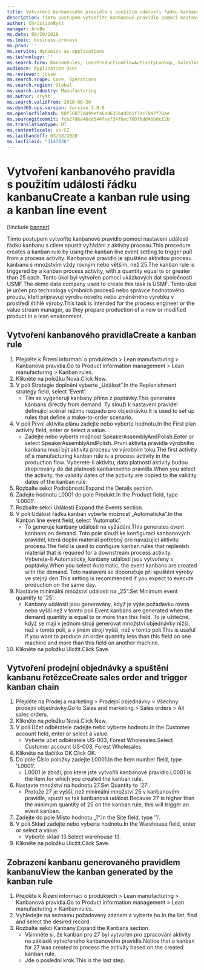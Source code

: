 ```yaml
---
title: Vytvoření kanbanového pravidla s použitím události řádku kanbanu
description: Tímto postupem vytvoříte kanbanové pravidlo pomocí nastavení události řádku kanbanu s cílem spustit vyžádání z aktivity procesu.
author: ChristianRytt
manager: AnnBe
ms.date: 08/29/2018
ms.topic: business-process
ms.prod: ''
ms.service: dynamics-ax-applications
ms.technology: ''
ms.search.form: KanbanRules, LeanProductionFlowActivityLookup, SalesTableListPage, SalesCreateOrder, SalesTable
audience: Application User
ms.reviewer: josaw
ms.search.scope: Core, Operations
ms.search.region: Global
ms.search.industry: Manufacturing
ms.author: crytt
ms.search.validFrom: 2016-06-30
ms.dyn365.ops.version: Version 7.0.0
ms.openlocfilehash: b8f56877d499efa6bd635b4d8b5f7dc78a7f78ae
ms.sourcegitcommit: fcb27d6a46cd544feef34f6ec7607bdd46b0c12b
ms.translationtype: HT
ms.contentlocale: cs-CZ
ms.lasthandoff: 03/18/2020
ms.locfileid: "3147036"
---
```

# <a name="create-a-kanban-rule-using-a-kanban-line-event"></a><span data-ttu-id="8eca5-103">Vytvoření kanbanového pravidla s použitím události řádku kanbanu</span><span class="sxs-lookup"><span data-stu-id="8eca5-103">Create a kanban rule using a kanban line event</span></span>

[!include [banner](../../includes/banner.md)]

<span data-ttu-id="8eca5-104">Tímto postupem vytvoříte kanbanové pravidlo pomocí nastavení události řádku kanbanu s cílem spustit vyžádání z aktivity procesu.</span><span class="sxs-lookup"><span data-stu-id="8eca5-104">This procedure creates a kanban rule by using the kanban line event setting to trigger pull from a process activity.</span></span> <span data-ttu-id="8eca5-105">Kanbanové pravidlo je spuštěno aktivitou procesu kanbanu s množstvím vždy rovným nebo větším, než 25.</span><span class="sxs-lookup"><span data-stu-id="8eca5-105">The kanban rule is triggered by a kanban process activity, with a quantity equal to or greater than 25 each.</span></span> <span data-ttu-id="8eca5-106">Tento úkol byl vytvořen pomocí ukázkových dat společnosti USMF.</span><span class="sxs-lookup"><span data-stu-id="8eca5-106">The demo data company used to create this task is USMF.</span></span> <span data-ttu-id="8eca5-107">Tento úkol je určen pro technologa výrobních procesů nebo správce hodnotového proudu, kteří připravují výrobu nového nebo změněného výrobku v prostředí štíhlé výroby.</span><span class="sxs-lookup"><span data-stu-id="8eca5-107">This task is intended for the process engineer or the value stream manager, as they prepare production of a new or modified product in a lean environment.</span></span>


## <a name="create-a-kanban-rule"></a><span data-ttu-id="8eca5-108">Vytvoření kanbanového pravidla</span><span class="sxs-lookup"><span data-stu-id="8eca5-108">Create a kanban rule</span></span>
1. <span data-ttu-id="8eca5-109">Přejděte k Řízení informací o produktech > Lean manufacturing > Kanbanová pravidla.</span><span class="sxs-lookup"><span data-stu-id="8eca5-109">Go to Product information management > Lean manufacturing > Kanban rules.</span></span>
2. <span data-ttu-id="8eca5-110">Klikněte na položku Nová.</span><span class="sxs-lookup"><span data-stu-id="8eca5-110">Click New.</span></span>
3. <span data-ttu-id="8eca5-111">V poli Strategie doplnění vyberte „Událost“.</span><span class="sxs-lookup"><span data-stu-id="8eca5-111">In the Replenishment strategy field, select 'Event'.</span></span>
    * <span data-ttu-id="8eca5-112">Tím se vygenerují kanbany přímo z poptávky.</span><span class="sxs-lookup"><span data-stu-id="8eca5-112">This generates kanbans directly from demand.</span></span> <span data-ttu-id="8eca5-113">Ty slouží k nastavení pravidel definující scénář režimu rozpadu pro objednávku.</span><span class="sxs-lookup"><span data-stu-id="8eca5-113">It is used to set up rules that define a make-to-order scenario.</span></span>  
4. <span data-ttu-id="8eca5-114">V poli První aktivita plánu zadejte nebo vyberte hodnotu.</span><span class="sxs-lookup"><span data-stu-id="8eca5-114">In the First plan activity field, enter or select a value.</span></span>
    * <span data-ttu-id="8eca5-115">Zadejte nebo vyberte možnost SpeakerAssemblyAndPolish.</span><span class="sxs-lookup"><span data-stu-id="8eca5-115">Enter or select SpeakerAssemblyAndPolish.</span></span> <span data-ttu-id="8eca5-116">První aktivita pravidla výrobního kanbanu musí být aktivita procesu ve výrobním toku.</span><span class="sxs-lookup"><span data-stu-id="8eca5-116">The first activity of a manufacturing kanban rule is a process activity in the production flow.</span></span> <span data-ttu-id="8eca5-117">Vyberete-li aktivitu, data platnosti aktivity budou zkopírovány do dat platnosti kanbanového pravidla.</span><span class="sxs-lookup"><span data-stu-id="8eca5-117">When you select the activity, the validity dates of the activity are copied to the validity dates of the kanban rule.</span></span>  
5. <span data-ttu-id="8eca5-118">Rozbalte sekci Podrobnosti.</span><span class="sxs-lookup"><span data-stu-id="8eca5-118">Expand the Details section.</span></span>
6. <span data-ttu-id="8eca5-119">Zadejte hodnotu L0001 do pole Produkt.</span><span class="sxs-lookup"><span data-stu-id="8eca5-119">In the Product field, type 'L0001'.</span></span>
7. <span data-ttu-id="8eca5-120">Rozbalte sekci Události.</span><span class="sxs-lookup"><span data-stu-id="8eca5-120">Expand the Events section.</span></span>
8. <span data-ttu-id="8eca5-121">V poli Událost řádku kanban vyberte možnost „Automatická“.</span><span class="sxs-lookup"><span data-stu-id="8eca5-121">In the Kanban line event field, select 'Automatic'.</span></span>
    * <span data-ttu-id="8eca5-122">To generuje kanbany události na vyžádání.</span><span class="sxs-lookup"><span data-stu-id="8eca5-122">This generates event kanbans on demand.</span></span>  <span data-ttu-id="8eca5-123">Toto pole slouží ke konfiguraci kanbanových pravidel, která doplní materiál potřebný pro navazující aktivitu procesu.</span><span class="sxs-lookup"><span data-stu-id="8eca5-123">The field is used to configure kanban rules that replenish material that is required for a downstream process activity.</span></span> <span data-ttu-id="8eca5-124">Vyberete-li Automaticky, kanbany události jsou vytvořeny s poptávky.</span><span class="sxs-lookup"><span data-stu-id="8eca5-124">When you select Automatic, the event kanbans are created with the demand.</span></span> <span data-ttu-id="8eca5-125">Toto nastavení se doporučuje při spuštění výroby ve stejný den.</span><span class="sxs-lookup"><span data-stu-id="8eca5-125">This setting is recommended if you expect to execute production on the same day.</span></span>  
9. <span data-ttu-id="8eca5-126">Nastavte minimální množství události na „25“.</span><span class="sxs-lookup"><span data-stu-id="8eca5-126">Set Minimum event quantity to '25'.</span></span>
    * <span data-ttu-id="8eca5-127">Kanbany události jsou generovány, když je výše požadavku rovna nebo vyšší než v tomto poli.</span><span class="sxs-lookup"><span data-stu-id="8eca5-127">Event kanbans are generated when the demand quantity is equal to or more than this field.</span></span> <span data-ttu-id="8eca5-128">To je užitečné, když se mají v jednom stroji generovat množství objednávky nižší, než v tomto poli, a v jiném stroji vyšší, než v tomto poli.</span><span class="sxs-lookup"><span data-stu-id="8eca5-128">This is useful if you want to produce an order quantity less than this field on one machine and more than this field on another machine.</span></span>  
10. <span data-ttu-id="8eca5-129">Klikněte na položku Uložit.</span><span class="sxs-lookup"><span data-stu-id="8eca5-129">Click Save.</span></span>

## <a name="create-sales-order-and-trigger-kanban-chain"></a><span data-ttu-id="8eca5-130">Vytvoření prodejní objednávky a spuštění kanbanu řetězce</span><span class="sxs-lookup"><span data-stu-id="8eca5-130">Create sales order and trigger kanban chain</span></span>
1. <span data-ttu-id="8eca5-131">Přejděte na Prodej a marketing > Prodejní objednávky > Všechny prodejní objednávky.</span><span class="sxs-lookup"><span data-stu-id="8eca5-131">Go to Sales and marketing > Sales orders > All sales orders.</span></span>
2. <span data-ttu-id="8eca5-132">Klikněte na položku Nová.</span><span class="sxs-lookup"><span data-stu-id="8eca5-132">Click New.</span></span>
3. <span data-ttu-id="8eca5-133">V poli Účet odběratele zadejte nebo vyberte hodnotu.</span><span class="sxs-lookup"><span data-stu-id="8eca5-133">In the Customer account field, enter or select a value.</span></span>
    * <span data-ttu-id="8eca5-134">Vyberte účet odběratele US-003, Forest Wholesales.</span><span class="sxs-lookup"><span data-stu-id="8eca5-134">Select Customer account US-003, Forest Wholesales.</span></span>  
4. <span data-ttu-id="8eca5-135">Klikněte na tlačítko OK.</span><span class="sxs-lookup"><span data-stu-id="8eca5-135">Click OK.</span></span>
5. <span data-ttu-id="8eca5-136">Do pole Číslo položky zadejte L0001.</span><span class="sxs-lookup"><span data-stu-id="8eca5-136">In the Item number field, type 'L0001'.</span></span>
    * <span data-ttu-id="8eca5-137">L0001 je zboží, pro které jste vytvořili kanbanové pravidlo.</span><span class="sxs-lookup"><span data-stu-id="8eca5-137">L0001 is the item for which you created the kanban rule.</span></span>  
6. <span data-ttu-id="8eca5-138">Nastavte množství na hodnotu 27.</span><span class="sxs-lookup"><span data-stu-id="8eca5-138">Set Quantity to '27'.</span></span>
    * <span data-ttu-id="8eca5-139">Protože 27 je vyšší, než minimální množství 25 v kanbanovém pravidle, spustí se tak kanbanová událost.</span><span class="sxs-lookup"><span data-stu-id="8eca5-139">Because 27 is higher than the minimum quantity of 25 on the kanban rule, this will trigger an event kanban.</span></span>  
7. <span data-ttu-id="8eca5-140">Zadejte do pole Místo hodnotu „1“.</span><span class="sxs-lookup"><span data-stu-id="8eca5-140">In the Site field, type '1'.</span></span>
8. <span data-ttu-id="8eca5-141">V poli Sklad zadejte nebo vyberte hodnotu.</span><span class="sxs-lookup"><span data-stu-id="8eca5-141">In the Warehouse field, enter or select a value.</span></span>
    * <span data-ttu-id="8eca5-142">Vyberte sklad 13.</span><span class="sxs-lookup"><span data-stu-id="8eca5-142">Select warehouse 13.</span></span>  
9. <span data-ttu-id="8eca5-143">Klikněte na položku Uložit.</span><span class="sxs-lookup"><span data-stu-id="8eca5-143">Click Save.</span></span>

## <a name="view-the-kanban-generated-by-the-kanban-rule"></a><span data-ttu-id="8eca5-144">Zobrazení kanbanu generovaného pravidlem kanbanu</span><span class="sxs-lookup"><span data-stu-id="8eca5-144">View the kanban generated by the kanban rule</span></span>
1. <span data-ttu-id="8eca5-145">Přejděte k Řízení informací o produktech > Lean manufacturing > Kanbanová pravidla.</span><span class="sxs-lookup"><span data-stu-id="8eca5-145">Go to Product information management > Lean manufacturing > Kanban rules.</span></span>
2. <span data-ttu-id="8eca5-146">Vyhledejte na seznamu požadovaný záznam a vyberte ho.</span><span class="sxs-lookup"><span data-stu-id="8eca5-146">In the list, find and select the desired record.</span></span>
3. <span data-ttu-id="8eca5-147">Rozbalte sekci Kanbany.</span><span class="sxs-lookup"><span data-stu-id="8eca5-147">Expand the Kanbans section.</span></span>
    * <span data-ttu-id="8eca5-148">Všimněte si, že kanban pro 27 byl vytvořen pro zpracování aktivity na základě vytvořeného kanbanového pravidla.</span><span class="sxs-lookup"><span data-stu-id="8eca5-148">Notice that a kanban for 27 was created to process the  activity based on the created kanban rule.</span></span>  
    * <span data-ttu-id="8eca5-149">Jde o poslední krok.</span><span class="sxs-lookup"><span data-stu-id="8eca5-149">This is the last step.</span></span>  

